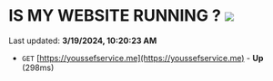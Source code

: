# IS MY WEBSITE RUNNING ? [![](https://img.shields.io/static/v1?label=Sponsor&message=%E2%9D%A4&logo=GitHub&color=%23fe8e86)](https://github.com/sponsors/<username>)

Last updated: **3/19/2024, 10:20:23 AM**

- `GET` [https://youssefservice.me](https://youssefservice.me) - **Up** (298ms)

